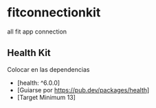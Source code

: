 # fitconnectionkit

all fit app connection

## Health Kit

Colocar en las dependencias

- [health: ^6.0.0]
- [Guiarse por https://pub.dev/packages/health]
- [Target Minimum 13]
